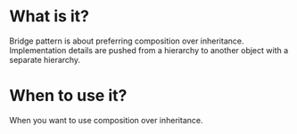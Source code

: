 # What is it?
Bridge pattern is about preferring composition over inheritance. Implementation details are pushed from a hierarchy to another object with a separate hierarchy.

# When to use it?
When you want to use composition over inheritance.